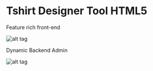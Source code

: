 # Tshirt Designer Tool HTML5


Feature rich front-end

![alt tag](https://inkxe.com/wp-content/uploads/2016/05/design/responsive-designer-tool-preview.png)

Dynamic Backend Admin

![alt tag](https://inkxe.com/wp-content/uploads/2016/05/inkxe-powerful-easy-admin-controls-settings.png)



